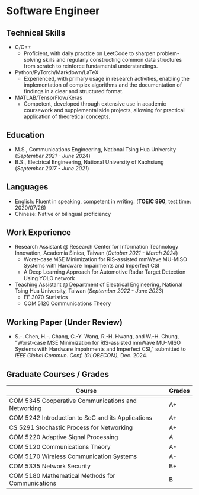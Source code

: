 # **Software Engineer**


## **Technical Skills**
- C/C++
  - Proficient, with daily practice on LeetCode to sharpen problem-solving skills and regularly constructing common data structures from scratch to reinforce fundamental understandings.
- Python/PyTorch/Markdown/LaTeX
  - Experienced, with primary usage in research activities, enabling the implementation of complex algorithms and the documentation of findings in a clear and structured format.
- MATLAB/TensorFlow/Keras
  - Competent, developed through extensive use in academic coursework and supplemental side projects, allowing for practical application of theoretical concepts.


## **Education**
- M.S., Communications Engineering, National Tsing Hua University (*September 2021 - June 2024*)
- B.S., Electrical Engineering, National University of Kaohsiung (*September 2017 - June 2021*)


## **Languages**
- English: Fluent in speaking, competent in writing. (**TOEIC 890**, test time: 2020/07/26)
- Chinese: Native or bilingual proficiency


## **Work Experience**
- Research Assistant @ Research Center for Information Technology Innovation, Academia Sinica, Taiwan (*October 2021 - March 2024*)
  - Worst-case MSE Minimization for RIS-assisted mmWave MU-MISO Systems with Hardware Impairments and Imperfect CSI
  - A Deep Learning Approach for Automotive Radar Target Detection Using YOLO network
- Teaching Assistant @ Department of Electrical Engineering, National Tsing Hua University, Taiwan (*September 2022 - June 2023*)
  - EE 3070 Statistics 
  - COM 5120 Communications Theory 


## **Working Paper (Under Review)**
- S.-. Chen, H.-. Chang, C.-Y. Wang, R.-H. Hwang, and W.-H. Chung, "Worst-case MSE Minimization for RIS-assisted mmWave MU-MISO Systems with Hardware Impairments and Imperfect CSI," submitted to *IEEE Global Commun. Conf. (GLOBECOM)*, Dec. 2024.


## **Graduate Courses / Grades**

|  Course |  Grades |
| ------- | ------- |
| COM 5345 Cooperative Communications and Networking    | A+ | 
| COM 5242 Introduction to SoC and its Applications | A+ | 
| CS 5291 Stochastic Process for Networking | A+ | 
| COM 5220 Adaptive Signal Processing | A | 
| COM 5120 Communications Theory | A- | 
| COM 5170 Wireless Communication Systems | A- | 
| COM 5335 Network Security | B+ | 
| COM 5180 Mathematical Methods for Communications | B | 




